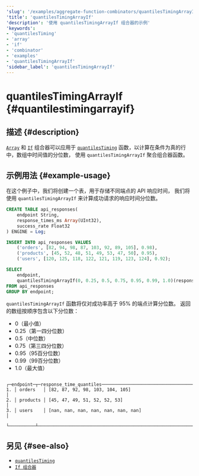 ```yaml
---
'slug': '/examples/aggregate-function-combinators/quantilesTimingArrayIf'
'title': 'quantilesTimingArrayIf'
'description': '使用 quantilesTimingArrayIf 组合器的示例'
'keywords':
- 'quantilesTiming'
- 'array'
- 'if'
- 'combinator'
- 'examples'
- 'quantilesTimingArrayIf'
'sidebar_label': 'quantilesTimingArrayIf'
---
```





# quantilesTimingArrayIf {#quantilestimingarrayif}

## 描述 {#description}

[`Array`](/sql-reference/aggregate-functions/combinators#-array) 和 [`If`](/sql-reference/aggregate-functions/combinators#-if) 
组合器可以应用于 [`quantilesTiming`](/sql-reference/aggregate-functions/reference/quantiletiming)
函数，以计算在条件为真的行中，数组中时间值的分位数，
使用 `quantilesTimingArrayIf` 聚合组合器函数。

## 示例用法 {#example-usage}

在这个例子中，我们将创建一个表，用于存储不同端点的 API 响应时间，
我们将使用 `quantilesTimingArrayIf` 来计算成功请求的响应时间分位数。

```sql title="Query"
CREATE TABLE api_responses(
    endpoint String,
    response_times_ms Array(UInt32),
    success_rate Float32
) ENGINE = Log;

INSERT INTO api_responses VALUES
    ('orders', [82, 94, 98, 87, 103, 92, 89, 105], 0.98),
    ('products', [45, 52, 48, 51, 49, 53, 47, 50], 0.95),
    ('users', [120, 125, 118, 122, 121, 119, 123, 124], 0.92);

SELECT
    endpoint,
    quantilesTimingArrayIf(0, 0.25, 0.5, 0.75, 0.95, 0.99, 1.0)(response_times_ms, success_rate >= 0.95) as response_time_quantiles
FROM api_responses
GROUP BY endpoint;
```

`quantilesTimingArrayIf` 函数将仅对成功率高于 95% 的端点计算分位数。
返回的数组按顺序包含以下分位数：
- 0（最小值）
- 0.25（第一四分位数）
- 0.5（中位数）
- 0.75（第三四分位数）
- 0.95（95百分位数）
- 0.99（99百分位数）
- 1.0（最大值）

```response title="Response"
   ┌─endpoint─┬─response_time_quantiles─────────────────────────────────────────────┐
1. │ orders   │ [82, 87, 92, 98, 103, 104, 105]                                     │
2. │ products │ [45, 47, 49, 51, 52, 52, 53]                                        │
3. │ users    │ [nan, nan, nan, nan, nan, nan, nan]                                 │
   └──────────┴─────────────────────────────────────────────────────────────────────┘
```

## 另见 {#see-also}
- [`quantilesTiming`](/sql-reference/aggregate-functions/reference/quantiletiming)
- [`If 组合器`](/sql-reference/aggregate-functions/combinators#-if)
